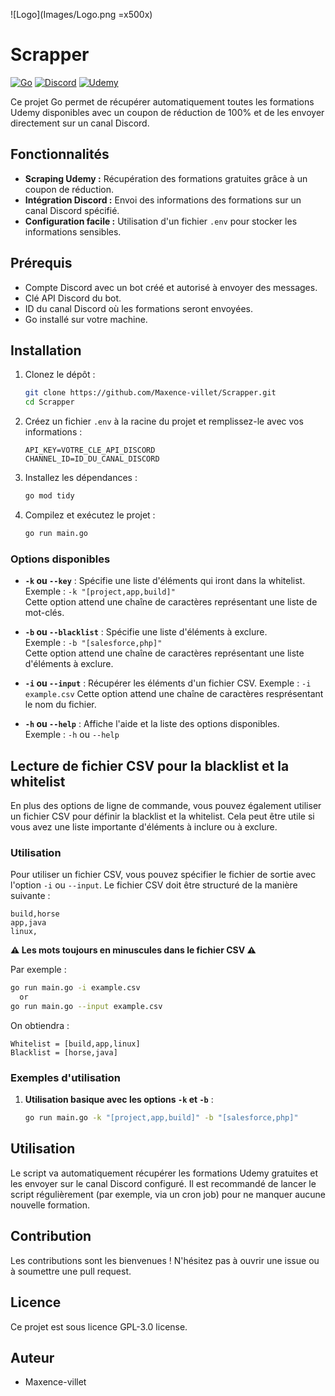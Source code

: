![Logo](Images/Logo.png =x500x)
# Scrapper 

[![Go](https://img.shields.io/badge/go-%2300ADD8.svg?style=for-the-badge&logo=go&logoColor=white)](https://go.dev/) [![Discord](https://img.shields.io/badge/Discord-%235865F2.svg?style=for-the-badge&logo=discord&logoColor=white)](https://discord.com/) [![Udemy](https://img.shields.io/badge/Udemy-%23EC5252.svg?style=for-the-badge&logo=udemy&logoColor=white)](https://www.udemy.com/)

Ce projet Go permet de récupérer automatiquement toutes les formations Udemy disponibles avec un coupon de réduction de 100% et de les envoyer directement sur un canal Discord.

## Fonctionnalités

* **Scraping Udemy :** Récupération des formations gratuites grâce à un coupon de réduction.
* **Intégration Discord :** Envoi des informations des formations sur un canal Discord spécifié.
* **Configuration facile :** Utilisation d'un fichier `.env` pour stocker les informations sensibles.

## Prérequis

* Compte Discord avec un bot créé et autorisé à envoyer des messages.
* Clé API Discord du bot.
* ID du canal Discord où les formations seront envoyées.
* Go installé sur votre machine.

## Installation

1.  Clonez le dépôt :

    ```bash
    git clone https://github.com/Maxence-villet/Scrapper.git
    cd Scrapper
    ```

2.  Créez un fichier `.env` à la racine du projet et remplissez-le avec vos informations :

    ```
    API_KEY=VOTRE_CLE_API_DISCORD
    CHANNEL_ID=ID_DU_CANAL_DISCORD
    ```

3.  Installez les dépendances :

    ```bash
    go mod tidy
    ```

4.  Compilez et exécutez le projet :

    ```bash
    go run main.go
    ```

### Options disponibles

- **`-k` ou `--key`** : Spécifie une liste d'éléments qui iront dans la whitelist.  
  Exemple : `-k "[project,app,build]"`  
  Cette option attend une chaîne de caractères représentant une liste de mot-clés.

- **`-b` ou `--blacklist`** : Spécifie une liste d'éléments à exclure.  
  Exemple : `-b "[salesforce,php]"`  
  Cette option attend une chaîne de caractères représentant une liste d'éléments à exclure.

- **`-i` ou `--input`** : Récupérer les éléments d'un fichier CSV.
  Exemple : `-i example.csv`
  Cette option attend une chaîne de caractères resprésentant le nom du fichier.

- **`-h` ou `--help`** : Affiche l'aide et la liste des options disponibles.  
  Exemple : `-h` ou `--help`

## Lecture de fichier CSV pour la blacklist et la whitelist

En plus des options de ligne de commande, vous pouvez également utiliser un fichier CSV pour définir la blacklist et la whitelist. Cela peut être utile si vous avez une liste importante d'éléments à inclure ou à exclure.

### Utilisation

Pour utiliser un fichier CSV, vous pouvez spécifier le fichier de sortie avec l'option `-i` ou `--input`. Le fichier CSV doit être structuré de la manière suivante :

```csv
build,horse
app,java
linux, 
```
**⚠️ Les mots  toujours en minuscules dans le fichier CSV ⚠️**

Par exemple :
```bash
go run main.go -i example.csv
  or
go run main.go --input example.csv
   ```

On obtiendra :
```
Whitelist = [build,app,linux]
Blacklist = [horse,java]
```



### Exemples d'utilisation

1. **Utilisation basique avec les options `-k` et `-b`** :

   ```bash
   go run main.go -k "[project,app,build]" -b "[salesforce,php]"
   ```

## Utilisation

Le script va automatiquement récupérer les formations Udemy gratuites et les envoyer sur le canal Discord configuré. Il est recommandé de lancer le script régulièrement (par exemple, via un cron job) pour ne manquer aucune nouvelle formation.

## Contribution

Les contributions sont les bienvenues ! N'hésitez pas à ouvrir une issue ou à soumettre une pull request.

## Licence

Ce projet est sous licence GPL-3.0 license.

## Auteur

* Maxence-villet
